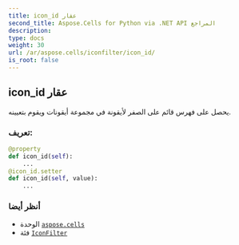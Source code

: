 ```yaml
---
title: icon_id عقار
second_title: Aspose.Cells for Python via .NET API المراجع
description:
type: docs
weight: 30
url: /ar/aspose.cells/iconfilter/icon_id/
is_root: false
---
```

##  icon_id عقار

يحصل على فهرس قائم على الصفر لأيقونة في مجموعة أيقونات ويقوم بتعيينه.
###  تعريف:
```python
@property
def icon_id(self):
    ...
@icon_id.setter
def icon_id(self, value):
    ...
```

###  أنظر أيضا
* الوحدة [`aspose.cells`](../../)
* فئة [`IconFilter`](/cells/python-net/ar/aspose.cells/iconfilter)

